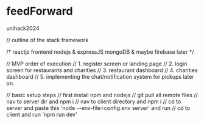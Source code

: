 # feedForward
unihack2024


// outline of the stack framework

/* reactjs frontend
	nodejs & expressJS
	mongoDB & maybe firebase later
	*/
	
// MVP order of execution
// 1. register screen or landing page
// 2. login screen for restaurants and charities
// 3. restaurant dashboard
// 4. charities dashboard
// 5. implementing the chat/notification system for pickups later on.

// basic setup steps
// first install npm and nodejs
// git pull all remote files
// nav to server dir and npm i
// nav to client directory and npm i
// cd to server and paste this 'node --env-file=config.env server' and run
// cd to client and run 'npm run dev'

